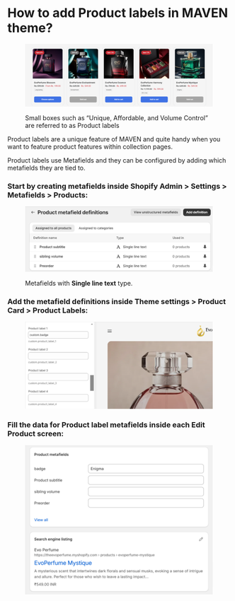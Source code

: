 # How to add Product labels in MAVEN theme?

<figure><img src="../../.gitbook/assets/Evo-Perfume-01-08-2025_06_11_PM.png" alt=""><figcaption><p>Small boxes such as “Unique, Affordable, and Volume Control” are referred to as Product labels</p></figcaption></figure>

Product labels are a unique feature of MAVEN and quite handy when you want to feature product features within collection pages.

Product labels use Metafields and they can be configured by adding which metafields they are tied to.

### Start by creating metafields inside Shopify Admin > Settings > Metafields > Products:

<figure><img src="../../.gitbook/assets/Evo-Perfume-·-Product-metafield-definitions-·-Shopify-01-08-2025_05_32_PM.png" alt=""><figcaption><p>Metafields with <strong>Single line text</strong> type.</p></figcaption></figure>

### Add the metafield definitions inside Theme settings > Product Card > Product Labels:

<figure><img src="../../.gitbook/assets/Evo-Perfume-·-Customize-eunoyaa-theme-main-·-Shopify-01-08-2025_06_21_PM.png" alt=""><figcaption></figcaption></figure>

### Fill the data for Product label metafields inside each Edit Product screen:

<figure><img src="../../.gitbook/assets/Evo-Perfume-·-Products-·-EvoPerfume-Mystique-·-Shopify-01-08-2025_06_15_PM.png" alt=""><figcaption></figcaption></figure>
